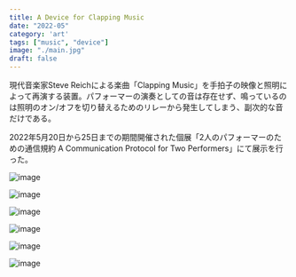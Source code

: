 ```yaml
---
title: A Device for Clapping Music
date: "2022-05"
category: 'art'
tags: ["music", "device"]
image: "./main.jpg"
draft: false
---
```


現代音楽家Steve Reichによる楽曲「Clapping Music」を手拍子の映像と照明によって再演する装置。パフォーマーの演奏としての音は存在せず、鳴っているのは照明のオン/オフを切り替えるためのリレーから発生してしまう、副次的な音だけである。

2022年5月20日から25日までの期間開催された個展「2人のパフォーマーのための通信規約 A Communication Protocol for Two Performers」にて展示を行った。


![image](./main.jpg)


![image](./01.jpg)

![image](./02.jpg)

![image](./03.jpg)

![image](./04.jpg)

![image](./00.jpg)

